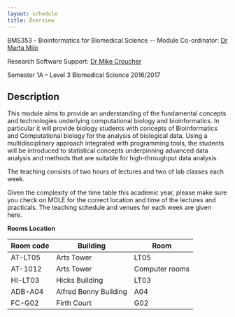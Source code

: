 ```yaml
---
layout: schedule
title: Overview
---
```


BMS353 - Bioinformatics for Biomedical Science -- 
Module Co-ordinator: [Dr Marta Milo](https://www.sheffield.ac.uk/bms/research/milo)


Research Software Support: [Dr Mike Croucher](http://www.walkingrandomly.com/)


Semester 1A – Level 3 Biomedical Science 2016/2017

## Description

This module aims to provide an understanding of the fundamental concepts and technologies underlying computational biology and bioinformatics. In particular it will provide biology students with concepts of Bioinformatics and Computational biology for the analysis of biological data. Using a multidisciplinary approach integrated with programming tools, the students will be introduced to statistical concepts underpinning advanced data analysis and methods that are suitable for high-throughput data analysis.

The teaching consists of two hours of lectures and two of lab classes each week.

Given the complexity of the time table this academic year, please make sure you check on MOLE for the correct location and time of the lectures and practicals. The teaching schedule and venues for each week are given here.

**Rooms Location**

 Room code   |Building              |Room
 ----------- |-------------------   |----
 AT-LT05      | Arts Tower       | LT05
 AT-1012      | Arts Tower       | Computer rooms
 HI-LT03     | Hicks Building  | LT03
 ADB-A04     | Alfred Benny Building |A04
 FC-G02      | Firth Court | G02
 

